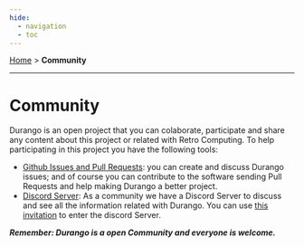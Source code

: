 ```yaml
---
hide:
  - navigation
  - toc
---
```


[Home](index.md) > **Community**

---
# Community

Durango is an open project that you can colaborate, participate and share any content
about this project or related with Retro Computing. To help participating in this
project you have the following tools:

* [Github Issues and Pull Requests](https://github.com/durangoretro): you can create
and discuss Durango issues; and of course you can contribute to the software sending
Pull Requests and help making Durango a better project.
* [Discord Server](https://discord.gg/2PNcatsHnn): As a community we have a Discord Server
to discuss and see all the information related with Durango. You can use
[this invitation](https://discord.gg/2PNcatsHnn) to enter the discord Server.

***Remember: Durango is a open Community and everyone is welcome.***
